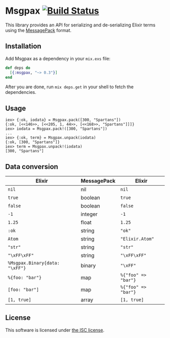 # Msgpax [![Build Status](https://travis-ci.org/lexmag/msgpax.svg)](https://travis-ci.org/lexmag/msgpax)

This library provides an API for serializing and de-serializing Elixir terms using the [MessagePack](http://msgpack.org/) format.

## Installation

Add Msgpax as a dependency in your `mix.exs` file:

```elixir
def deps do
  [{:msgpax, "~> 0.3"}]
end
```

After you are done, run `mix deps.get` in your shell to fetch the dependencies.

## Usage

```iex
iex> {:ok, iodata} = Msgpax.pack([300, "Spartans"])
{:ok, [<<146>>, [<<205, 1, 44>>, [<<168>>, "Spartans"]]]}
iex> iodata = Msgpax.pack!([300, "Spartans"])
...
iex> {:ok, term} = Msgpax.unpack(iodata)
{:ok, [300, "Spartans"]}
iex> term = Msgpax.unpack!(iodata)
[300, "Spartans"]
```

## Data conversion

Elixir                         | MessagePack   | Elixir
------------------------------ | ------------- | -------------
`nil`                          | nil           | `nil`
`true`                         | boolean       | `true`
`false`                        | boolean       | `false`
`-1`                           | integer       | `-1`
`1.25`                         | float         | `1.25`
`:ok`                          | string        | `"ok"`
`Atom`                         | string        | `"Elixir.Atom"`
`"str"`                        | string        | `"str"`
`"\xFF\xFF"`                   | string        | `"\xFF\xFF"`
`%Msgpax.Binary{data: "\xFF"}` | binary        | `"\xFF"`
`%{foo: "bar"}`                | map           | `%{"foo" => "bar"}`
`[foo: "bar"]`                 | map           | `%{"foo" => "bar"}`
`[1, true]`                    | array         | `[1, true]`

## License

This software is licensed under [the ISC license](LICENSE).
